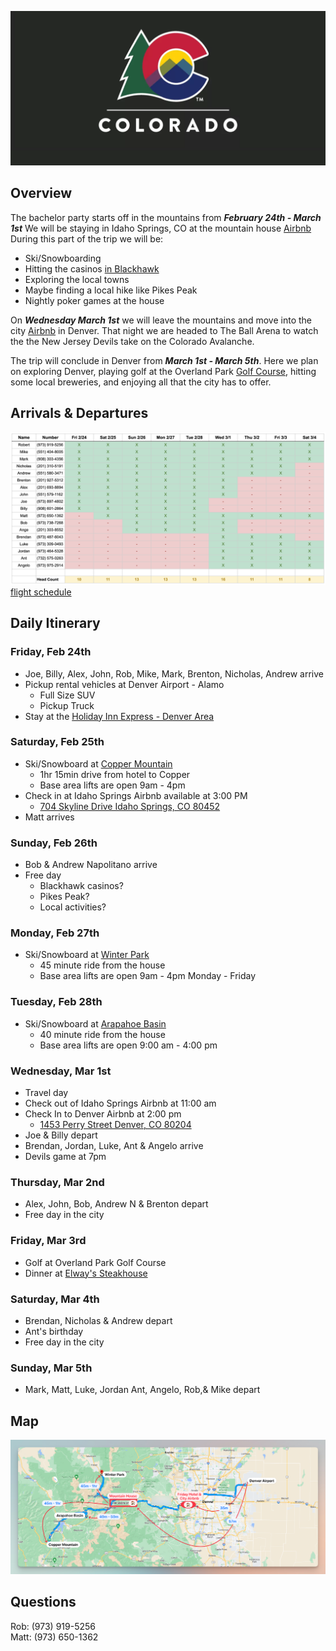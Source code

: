 ![header image](assets/CO_hero.png)

## Overview

The bachelor party starts off in the mountains from ***February 24th - March 1st***
We will be staying in Idaho Springs, CO at the mountain house <a href="https://abnb.me/MNlRSeE16ub" target="_blank">Airbnb</a>
During this part of the trip we will be:
- Ski/Snowboarding
- Hitting the casinos <a href="https://www.google.com/maps/dir/704+Skyline+Drive,+Idaho+Springs,+CO+80452/Black+Hawk,+Colorado/@39.766746,-105.6054749,11z/data=!3m1!4b1!4m14!4m13!1m5!1m1!1s0x876ba4c4f6ff1911:0xb42a24ec78508723!2m2!1d-105.5329892!2d39.7321694!1m5!1m1!1s0x876bbc7a8ccbb8fb:0x4935b9a9c9693666!2m2!1d-105.4938853!2d39.7969322!3e0" target="_blank">in Blackhawk</a>
- Exploring the local towns 
- Maybe finding a local hike like Pikes Peak
- Nightly poker games at the house

On ***Wednesday March 1st*** we will leave the mountains and move into the city <a href="http://www.airbnb.com/rooms/1402409" target="_blank">Airbnb</a>  in Denver. That night we are headed to The Ball Arena to watch the the New Jersey Devils take on the Colorado Avalanche.

The trip will conclude in Denver from ***March 1st - March 5th***. Here we plan on exploring Denver, playing golf at the Overland Park <a href="https://www.cityofdenvergolf.com/overland_park" target="_blank">Golf Course</a>, hitting some local breweries, and enjoying all that the city has to offer. 

## Arrivals & Departures 

![arrivals](assets/arrivals_v2.png)
[flight schedule](Arrivals-Departures)

## Daily Itinerary 

### Friday, Feb 24th
- Joe, Billy, Alex, John, Rob, Mike, Mark, Brenton, Nicholas, Andrew arrive
- Pickup rental vehicles at Denver Airport - Alamo
	- Full Size SUV
	- Pickup Truck
- Stay at the <a href="https://www.ihg.com/holidayinnexpress/hotels/us/en/golden/dengo/hoteldetail" target="_blank">Holiday Inn Express - Denver Area</a>

### Saturday, Feb 25th
- Ski/Snowboard at <a href="http://coppercolorado.com" target="_blank">Copper Mountain</a>
	- 1hr 15min drive from hotel to Copper
	- Base area lifts are open 9am - 4pm
- Check in at Idaho Springs Airbnb available at 3:00 PM
	- [704 Skyline Drive Idaho Springs, CO 80452](https://maps.apple.com/?address=704%20Skyline%20Dr,%20Idaho%20Springs,%20CO%20%2080452,%20United%20States&ll=39.732180,-105.532942&q=704%20Skyline%20Dr&t=m)
- Matt arrives

### Sunday, Feb 26th
- Bob & Andrew Napolitano arrive 
- Free day
	- Blackhawk casinos?
	- Pikes Peak?
	- Local activities?

### Monday, Feb 27th
- Ski/Snowboard at <a href="https://www.winterparkresort.com/" target="_blank">Winter Park</a>
	- 45 minute ride from the house
	- Base area lifts are open 9am - 4pm Monday - Friday

### Tuesday, Feb 28th
- Ski/Snowboard at <a href="https://www.arapahoebasin.com/" target="_blank">Arapahoe Basin</a>
	- 40 minute ride from the house
	- Base area lifts are open 9:00 am - 4:00 pm

### Wednesday, Mar 1st
- Travel day
- Check out of Idaho Springs Airbnb at 11:00 am
- Check In to Denver Airbnb at 2:00 pm
	- [1453 Perry Street Denver, CO 80204](https://maps.apple.com/?address=1453%20Perry%20St,%20Denver,%20CO%20%2080204,%20United%20States&ll=39.739481,-105.039654&q=1453%20Perry%20St&t=m)
- Joe & Billy depart
- Brendan, Jordan, Luke, Ant & Angelo arrive
- Devils game at 7pm

### Thursday, Mar 2nd
- Alex, John, Bob, Andrew N & Brenton depart
- Free day in the city

### Friday, Mar 3rd
- Golf at Overland Park Golf Course
- Dinner at <a href="https://www.elways.com/" target="_blank">Elway's Steakhouse</a>

### Saturday, Mar 4th
- Brendan, Nicholas & Andrew depart
- Ant's birthday
- Free day in the city

### Sunday, Mar 5th
- Mark, Matt, Luke, Jordan Ant, Angelo, Rob,& Mike depart

## Map
![map](assets/map.png)

## Questions

Rob: (973) 919-5256 <br>
Matt: (973) 650-1362 <br>
‬ 